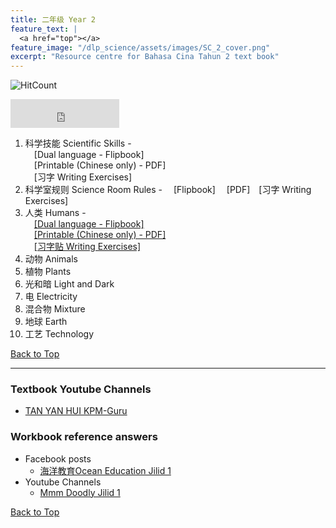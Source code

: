 ```yaml
---
title: 二年级 Year 2 
feature_text: |
  <a href="top"></a>
feature_image: "/dlp_science/assets/images/SC_2_cover.png"
excerpt: "Resource centre for Bahasa Cina Tahun 2 text book"
---
```

![HitCount](https://hits.dwyl.com/multilingual-malaysian/dlp_science.svg?style=flat-square)

<iframe src="https://www.facebook.com/plugins/like.php?href=https%3A%2F%2Fmultilingual-malaysian.github.io%2Fdlp_science%2Fyear2%2F&width=174&layout=button_count&action=like&size=large&share=true&height=46&appId" width="174" height="46" style="border:none;overflow:hidden" scrolling="no" frameborder="0" allowfullscreen="true" allow="autoplay; clipboard-write; encrypted-media; picture-in-picture; web-share"></iframe>

1. 科学技能 Scientific Skills - <br />
   &emsp;[Dual language - Flipbook] <br />
   &emsp;[Printable (Chinese only) - PDF]<br />
   &emsp;[习字 Writing Exercises]
2. 科学室规则 Science Room Rules - &emsp;[Flipbook]&emsp; [PDF]&emsp;[习字 Writing Exercises]
3. 人类 Humans - <br />
   &emsp;<a href="https://online.fliphtml5.com/pjnuy/bqaa/" target="_blank">[Dual language - Flipbook]</a> <br />
   &emsp;<a href="/dlp_science/doc/year2/sc_year2_chapter3_chinese.pdf" target="_blank">[Printable (Chinese only) - PDF]</a><br />
   &emsp;<a href="/dlp_science/doc/year2/sc_year2_chapter3_writing.pdf" target="_blank">[习字贴 Writing Exercises]</a>
4. 动物 Animals
5. 植物 Plants
6. 光和暗 Light and Dark
7. 电 Electricity
8. 混合物 Mixture
9. 地球 Earth
10. 工艺 Technology

[Back to Top](#top)

----
### Textbook Youtube Channels<a name="videos"></a>
- [TAN YAN HUI KPM-Guru](https://youtube.com/playlist?list=PLf9EvpEjmX6FKfJsyIE1RMIM-oGkkQ1fW)

### Workbook reference answers<a name="workbook"></a>
- Facebook posts
  - [海洋教育Ocean Education Jilid 1](https://www.facebook.com/103156078242684/posts/151329873425304/)
- Youtube Channels
  - [Mmm Doodly Jilid 1](https://youtu.be/QqxSfx8mNTs)


[Back to Top](#top)
